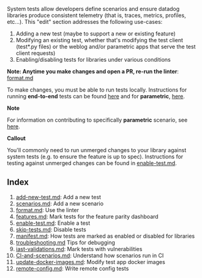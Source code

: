 System tests allow developers define scenarios and ensure datadog libraries produce consistent telemetry (that is, traces, metrics, profiles, etc...). This "edit" section addresses the following use-cases:

1. Adding a new test (maybe to support a new or existing feature)
2. Modifying an existing test, whether that's modifying the test client (test*.py files) or the weblog and/or parametric apps that serve the test client requests)
3. Enabling/disabling tests for libraries under various conditions

**Note: Anytime you make changes and open a PR, re-run the linter**: [format.md](docs/edit/format.md)

To make changes, you must be able to run tests locally. Instructions for running **end-to-end** tests can be found [here](https://github.com/DataDog/system-tests/blob/main/docs/execute/README.md#run-tests) and for **parametric**, [here](https://github.com/DataDog/system-tests/blob/main/docs/scenarios/parametric.md#running-the-tests).

**Note**

For information on contributing to specifically **parametric** scenario, see [here](/docs/scenarios/parametric_contributing.md).

**Callout**

You'll commonly need to run unmerged changes to your library against system tests (e.g. to ensure the feature is up to spec). Instructions for testing against unmerged changes can be found in [enable-test.md](./enable-test.md).

## Index
1. [add-new-test.md](./add-new-test.md): Add a new test
2. [scenarios.md](./scenarios.md): Add a new scenario
3. [format.md](./format.md): Use the linter
4. [features.md](./features.md): Mark tests for the feature parity dashboard
5. [enable-test.md](./enable-test.md): Enable a test
6. [skip-tests.md](./skip-tests.md): Disable tests
7. [manifest.md](./manifest.md): How tests are marked as enabled or disabled for libraries
8. [troubleshooting.md](./troubleshooting.md) Tips for debugging
9. [iast-validations.md](./iast-validations.md): Mark tests with vulnerabilities
10. [CI-and-scenarios.md](./CI-and-scenarios.md): Understand how scenarios run in CI
11. [update-docker-images.md](./update-docker-images.md): Modify test app docker images
12. [remote-config.md](./remote-config.md): Write remote config tests

